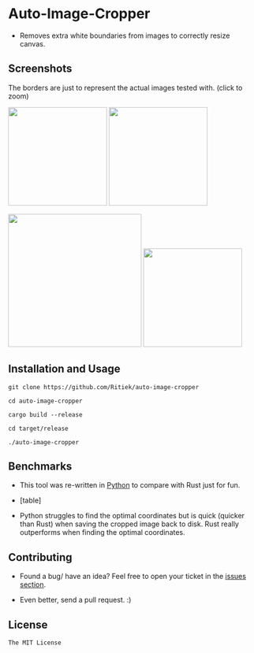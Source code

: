# Auto-Image-Cropper

- Removes extra white boundaries from images to correctly resize canvas.

## Screenshots

The borders are just to represent the actual images tested with.
(click to zoom)

<img src="http://i.imgur.com/3pc600q.jpg" width="200">            <img src="http://i.imgur.com/nMR1ZuV.jpg" width="200">

<img src="http://i.imgur.com/QIXGDCk.jpg" width="270">            <img src="http://i.imgur.com/NTfeN3e.jpg" width="200">

## Installation and Usage

`git clone https://github.com/Ritiek/auto-image-cropper`

`cd auto-image-cropper`

`cargo build --release`

`cd target/release`

`./auto-image-cropper`

## Benchmarks

- This tool was re-written in [Python](python/) to compare with Rust just for fun.

- [table]

- Python struggles to find the optimal coordinates but is quick (quicker than Rust) when saving the cropped image back to disk. Rust really outperforms when finding the optimal coordinates.

## Contributing

- Found a bug/ have an idea? Feel free to open your ticket in the [issues section](../../issues).

- Even better, send a pull request. :)

## License

`The MIT License`
